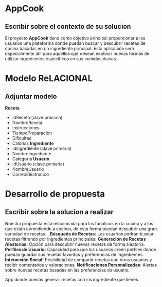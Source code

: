 # AppCook
## Escribir sobre el contexto de su solucion
El proyecto **AppCook** tiene como objetivo principal proporcionar a los usuarios una plataforma donde puedan buscar y descubrir recetas de cocina basadas en un ingrediente principal.
Esta aplicación será especialmente útil para aquellos que desean explorar nuevas formas de utilizar ingredientes específicos en sus comidas diarias.
# Modelo ReLACIONAL
## Adjuntar modelo
**Receta**
  - IdReceta (clave primaria)
  - NombreReceta
  - Instrucciones
  - TiempoPreparacion
  - Dificultad
  - Calorias
**Ingrediente**
  - IdIngrediente (clave primaria)
  - NombreIngrediente
  - Categoria
**Usuario**
  - IdUsuario (clave primaria)
  - NombreUsuario
  - CorreoElectronico
# Desarrollo de propuesta 
## Escribir sobre la solucion a realizar
Nuestra propuesta está relacionada para los fanáticos en la cocina y a los que están aprendiendo a cocinar, de esta forma puedan descubrir una gran variedad de recetas...
**Búsqueda de Recetas:** Los usuarios podrán buscar recetas filtrando por ingredientes principales.
**Generación de Recetas Aleatorias:** Opción para descubrir nuevas recetas de forma aleatoria.
**Perfiles de Usuario:** Capacidad para que los usuarios creen perfiles donde puedan guardar sus recetas favoritas y preferencias de ingredientes.
**Interacción Social:** Posibilidad de compartir recetas con otros usuarios y recibir comentarios y valoraciones.
**Notificaciones Personalizadas:** Alertas sobre nuevas recetas basadas en las preferencias de usuario.

App donde puedas generar recetas con los ingrediente que tienes.
